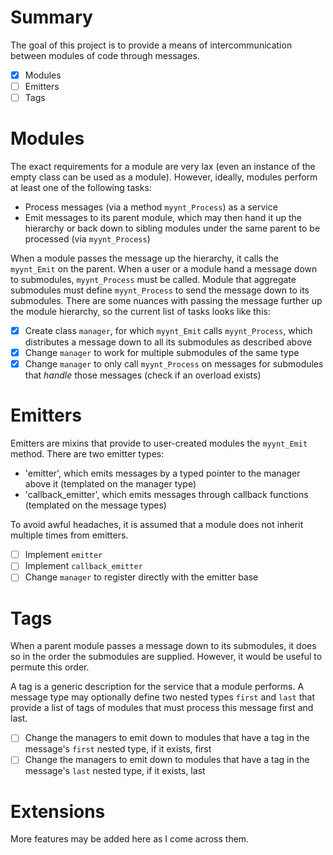 # Summary
The goal of this project is to provide a means of intercommunication between modules of code through messages.

- [x] Modules
- [ ] Emitters
- [ ] Tags

# Modules
The exact requirements for a module are very lax (even an instance of the empty class can be used as a module).
However, ideally, modules perform at least one of the following tasks:

- Process messages (via a method `myynt_Process`) as a service
- Emit messages to its parent module, which may then hand it up the hierarchy or back down to sibling modules under the same parent to be processed (via `myynt_Process`)

When a module passes the message up the hierarchy, it calls the `myynt_Emit` on the parent.
When a user or a module hand a message down to submodules, `myynt_Process` must be called.
Module that aggregate submodules must define `myynt_Process` to send the message down to its submodules.
There are some nuances with passing the message further up the module hierarchy, so the current list of tasks looks like this:

- [x] Create class `manager`, for which `myynt_Emit` calls `myynt_Process`, which distributes a message down to all its submodules as described above
- [x] Change `manager` to work for multiple submodules of the same type
- [x] Change `manager` to only call `myynt_Process` on messages for submodules that *handle* those messages (check if an overload exists)

# Emitters
Emitters are mixins that provide to user-created modules the `myynt_Emit` method.
There are two emitter types:
- 'emitter', which emits messages by a typed pointer to the manager above it (templated on the manager type)
- 'callback_emitter', which emits messages through callback functions (templated on the message types)

To avoid awful headaches, it is assumed that a module does not inherit multiple times from emitters.

- [ ] Implement `emitter`
- [ ] Implement `callback_emitter`
- [ ] Change `manager` to register directly with the emitter base

# Tags
When a parent module passes a message down to its submodules, it does so in the order the submodules are supplied. However, it would be useful to permute this order. 

A tag is a generic description for the service that a module performs.
A message type may optionally define two nested types `first` and `last` that provide a list of tags of modules that must process this message first and last.

- [ ] Change the managers to emit down to modules that have a tag in the message's `first` nested type, if it exists, first
- [ ] Change the managers to emit down to modules that have a tag in the message's `last` nested type, if it exists, last

# Extensions
More features may be added here as I come across them.